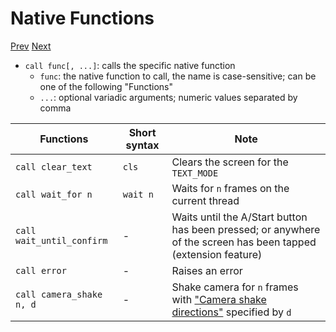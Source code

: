 # Native Functions

[Prev]() [Next]()

* `call func[, ...]`: calls the specific native function
  * `func`: the native function to call, the name is case-sensitive; can be one of the following "Functions"
  * `...`: optional variadic arguments; numeric values separated by comma

| Functions                 | Short syntax | Note                                                                                                           |
|---------------------------|--------------|----------------------------------------------------------------------------------------------------------------|
| `call clear_text`         | `cls`        | Clears the screen for the `TEXT_MODE`                                                                          |
| `call wait_for n`         | `wait n`     | Waits for `n` frames on the current thread                                                                     |
| `call wait_until_confirm` | -            | Waits until the A/Start button has been pressed; or anywhere of the screen has been tapped (extension feature) |
| `call error`              | -            | Raises an error                                                                                                |
| `call camera_shake n, d`  | -            | Shake camera for `n` frames with ["Camera shake directions"](https://paladin-t.github.io/kits/gbb/manual.html#scene) specified by `d`                          |

<!-- Extra kernels can provide more native functions. -->
